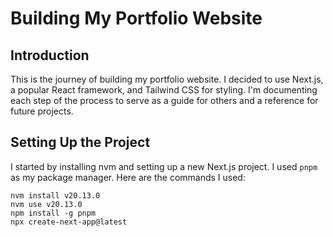 # Building My Portfolio Website

## Introduction

This is the journey of building my portfolio website. I decided to use Next.js, a popular React framework, and Tailwind CSS for styling. I'm documenting each step of the process to serve as a guide for others and a reference for future projects.

## Setting Up the Project

I started by installing nvm and setting up a new Next.js project. I used `pnpm` as my package manager. Here are the commands I used:
```
nvm install v20.13.0
nvm use v20.13.0
npm install -g pnpm
npx create-next-app@latest
```
